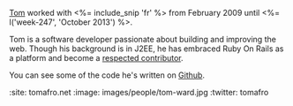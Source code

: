 [Tom](http://tomafro.net) worked with <%= include_snip 'fr' %> from February 2009 until <%= l('week-247', 'October 2013') %>.

Tom is a software developer passionate about building and improving the web. Though his background is in J2EE, he has embraced Ruby On Rails as a platform and become a [respected contributor](http://contributors.rubyonrails.org/contributors/tom-ward/commits).

You can see some of the code he's written on [Github](http://github.com/tomafro).

:site: tomafro.net
:image: images/people/tom-ward.jpg
:twitter: tomafro
